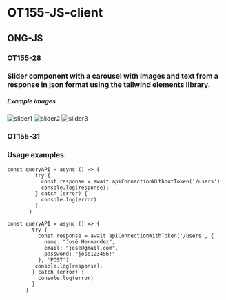 
# OT155-JS-client
## ONG-JS

### OT155-28

### Slider component with a carousel with images and text from a response in json format using the tailwind elements library.

##### Example images

![slider1](https://user-images.githubusercontent.com/86262814/159746292-0cae5e84-a308-42c8-be7e-6d16d14c254c.png)
![slider2](https://user-images.githubusercontent.com/86262814/159746313-2f461a30-e291-42c0-bde1-becbefc9bd33.png)
![slider3](https://user-images.githubusercontent.com/86262814/159746323-6fcb58bc-55f9-4130-92fa-062d12ad1a31.png)


### OT155-31
### Usage examples:

```
const queryAPI = async () => {
         try {
           const response = await apiConnectionWithoutToken('/users')
           console.log(response);
         } catch (error) {
           console.log(error)
         }
       }

const queryAPI = async () => {
        try {
          const response = await apiConnectionWithToken('/users', {
            name: "José Hernandez",
            email: "jose@gmail.com",
            password: "jose123456!"
          }, 'POST')
         console.log(response);
        } catch (error) {
          console.log(error)
        }
      }
```
